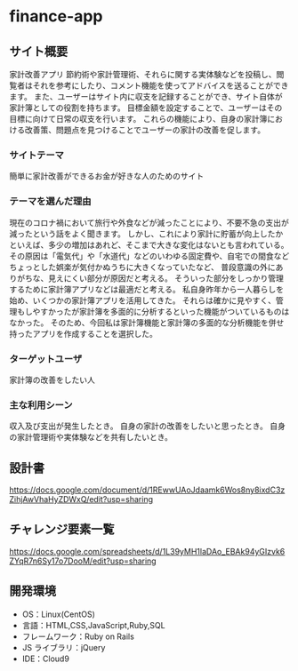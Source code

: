 # finance-app

## サイト概要
家計改善アプリ
節約術や家計管理術、それらに関する実体験などを投稿し、閲覧者はそれを参考にしたり、コメント機能を使ってアドバイスを送ることができます。
また、ユーザーはサイト内に収支を記録することができ、サイト自体が家計簿としての役割を持ちます。
目標金額を設定することで、ユーザーはその目標に向けて日常の収支を行います。
これらの機能により、自身の家計簿における改善策、問題点を見つけることでユーザーの家計の改善を促します。

### サイトテーマ
簡単に家計改善ができるお金が好きな人のためのサイト

### テーマを選んだ理由

現在のコロナ禍において旅行や外食などが減ったことにより、不要不急の支出が減ったという話をよく聞きます。
しかし、これにより家計に貯蓄が向上したかといえば、多少の増加はあれど、そこまで大きな変化はないとも言われている。
その原因は「電気代」や「水道代」などのいわゆる固定費や、自宅での間食などちょっとした娯楽が気付かぬうちに大きくなっていたなど、
普段意識の外にありがちな、見えにくい部分が原因だと考える。
そういった部分をしっかり管理するために家計簿アプリなどは最適だと考える。
私自身昨年から一人暮らしを始め、いくつかの家計簿アプリを活用してきた。
それらは確かに見やすく、管理もしやすかったが家計簿を多面的に分析するといった機能がついているものはなかった。
そのため、今回私は家計簿機能と家計簿の多面的な分析機能を併せ持ったアプリを作成することを選択した。

### ターゲットユーザ

家計簿の改善をしたい人

### 主な利用シーン

収入及び支出が発生したとき。
自身の家計の改善をしたいと思ったとき。
自身の家計管理術や実体験などを共有したいとき。

## 設計書

https://docs.google.com/document/d/1REwwUAoJdaamk6Wos8ny8ixdC3zZihjAwVhaHyZDWxQ/edit?usp=sharing

## チャレンジ要素一覧

https://docs.google.com/spreadsheets/d/1L39yMH1laDAo_EBAk94yGIzvk6ZYqR7n6Sy17o7DooM/edit?usp=sharing

## 開発環境

- OS：Linux(CentOS)
- 言語：HTML,CSS,JavaScript,Ruby,SQL
- フレームワーク：Ruby on Rails
- JS ライブラリ：jQuery
- IDE：Cloud9